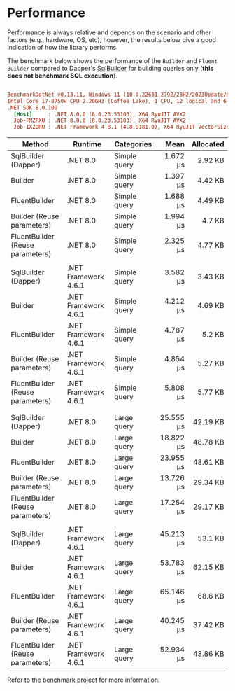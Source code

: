 # Performance

Performance is always relative and depends on the scenario and other factors (e.g., hardware, OS, etc), however, the results below give a good indication of how the library performs.

The benchmark below shows the performance of the `Builder` and `Fluent Builder` compared to Dapper's [SqlBuilder](https://github.com/DapperLib/Dapper/tree/main/Dapper.SqlBuilder) for building queries only (**this does not benchmark SQL execution**).

``` ini

BenchmarkDotNet v0.13.11, Windows 11 (10.0.22631.2792/23H2/2023Update/SunValley3)
Intel Core i7-8750H CPU 2.20GHz (Coffee Lake), 1 CPU, 12 logical and 6 physical cores
.NET SDK 8.0.100
  [Host]     : .NET 8.0.0 (8.0.23.53103), X64 RyuJIT AVX2
  Job-FMZPXU : .NET 8.0.0 (8.0.23.53103), X64 RyuJIT AVX2
  Job-IXZORU : .NET Framework 4.8.1 (4.8.9181.0), X64 RyuJIT VectorSize=256

```

|                             Method |              Runtime |   Categories |      Mean | Allocated |
|----------------------------------- |--------------------- |------------- |----------:|----------:|
|                SqlBuilder (Dapper) |             .NET 8.0 | Simple query |  1.672 μs |   2.92 KB |
|                            Builder |             .NET 8.0 | Simple query |  1.397 μs |   4.42 KB |
|                      FluentBuilder |             .NET 8.0 | Simple query |  1.688 μs |   4.49 KB |
|         Builder (Reuse parameters) |             .NET 8.0 | Simple query |  1.994 μs |    4.7 KB |
|   FluentBuilder (Reuse parameters) |             .NET 8.0 | Simple query |  2.325 μs |   4.77 KB |
|                                    |                      |              |           |           |
|                SqlBuilder (Dapper) | .NET Framework 4.6.1 | Simple query |  3.582 μs |   3.43 KB |
|                            Builder | .NET Framework 4.6.1 | Simple query |  4.212 μs |   4.69 KB |
|                      FluentBuilder | .NET Framework 4.6.1 | Simple query |  4.787 μs |    5.2 KB |
|         Builder (Reuse parameters) | .NET Framework 4.6.1 | Simple query |  4.854 μs |   5.27 KB |
|   FluentBuilder (Reuse parameters) | .NET Framework 4.6.1 | Simple query |  5.808 μs |   5.77 KB |
|                                    |                      |              |           |           |
|                                    |                      |              |           |           |
|                SqlBuilder (Dapper) |             .NET 8.0 |  Large query | 25.555 μs |  42.19 KB |
|                            Builder |             .NET 8.0 |  Large query | 18.822 μs |  48.78 KB |
|                      FluentBuilder |             .NET 8.0 |  Large query | 23.955 μs |  48.61 KB |
|         Builder (Reuse parameters) |             .NET 8.0 |  Large query | 13.726 μs |  29.34 KB |
|   FluentBuilder (Reuse parameters) |             .NET 8.0 |  Large query | 17.254 μs |  29.17 KB |
|                                    |                      |              |           |           |
|                SqlBuilder (Dapper) | .NET Framework 4.6.1 |  Large query | 45.213 μs |   53.1 KB |
|                            Builder | .NET Framework 4.6.1 |  Large query | 53.783 μs |  62.15 KB |
|                      FluentBuilder | .NET Framework 4.6.1 |  Large query | 65.146 μs |   68.6 KB |
|         Builder (Reuse parameters) | .NET Framework 4.6.1 |  Large query | 40.245 μs |  37.42 KB |
|   FluentBuilder (Reuse parameters) | .NET Framework 4.6.1 |  Large query | 52.934 μs |  43.86 KB |

Refer to the [benchmark project](https://github.com/mishael-o/Dapper.SimpleSqlBuilder/tree/main/src/Benchmark/SimpleSqlBuilder.BenchMark) for more information.
